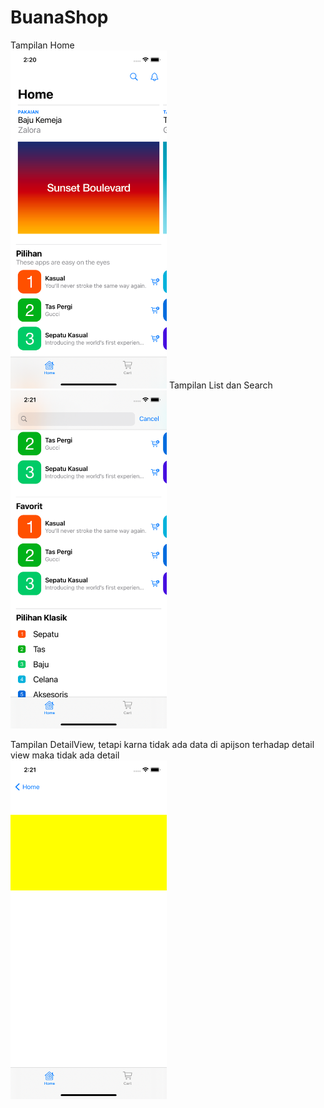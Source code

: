 # BuanaShop

Tampilan Home <br> <img src="3.png" width="250">   Tampilan List dan Search <br> <img src="2.png" width="250">

Tampilan DetailView, tetapi karna tidak ada data di apijson terhadap detail view maka tidak ada detail <br> <img src="1.png" width="250">
